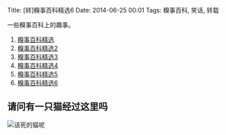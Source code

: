 Title: [转]糗事百科精选6
Date: 2014-06-25 00:01
Tags: 糗事百科, 笑话, 转载

[1]: /static/images/qiushibaike/WhereIsTheCat.jpg

一些糗事百科上的趣事。

1. [糗事百科精选](/collection/qiushibaike.html)
2. [糗事百科精选2](/collection/qiushibaike2.html)
3. [糗事百科精选3](/collection/qiushibaike3.html)
4. [糗事百科精选4](/collection/qiushibaike4.html)
5. [糗事百科精选5](/collection/qiushibaike5.html)
6. [糗事百科精选6](/collection/qiushibaike6.html)

## 请问有一只猫经过这里吗
![该死的猫呢][1]


